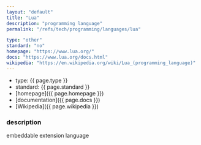 ```yaml
---
layout: "default"
title: "Lua"
description: "programming language"
permalink: "/refs/tech/programming/languages/lua"

type: "other"
standard: "no"
homepage: "https://www.lua.org/"
docs: "https://www.lua.org/docs.html"
wikipedia: "https://en.wikipedia.org/wiki/Lua_(programming_language)"
---
```


- type: {{ page.type }}
- standard: {{ page.standard }}
- [homepage]({{ page.homepage }})
- [documentation]({{ page.docs }})
- [Wikipedia]({{ page.wikipedia }})

### description

embeddable extension language
